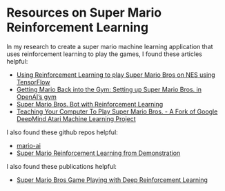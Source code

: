 # Resources on Super Mario Reinforcement Learning

In my research to create a super mario machine learning application that uses reinforcement learning to play the games, I found these articles helpful:

- [Using Reinforcement Learning to play Super Mario Bros on NES using TensorFlow](https://www.statworx.com/at/blog/using-reinforcement-learning-to-play-super-mario-bros-on-nes-using-tensorflow/)
- [Getting Mario Back into the Gym: Setting up Super Mario Bros. in OpenAI’s gym](https://becominghuman.ai/getting-mario-back-into-the-gym-setting-up-super-mario-bros-in-openais-gym-8e39a96c1e41)
- [Super Mario Bros. Bot with Reinforcement Learning](https://medium.com/datadriveninvestor/super-mario-bros-reinforcement-learning-77d6615a805e)
- [Teaching Your Computer To Play Super Mario Bros. - A Fork of Google DeepMind Atari Machine Learning Project](https://www.ehrenbrav.com/2016/08/teaching-your-computer-to-play-super-mario-bros-a-fork-of-the-google-deepmind-atari-machine-learning-project/)

I also found these github repos helpful:

- [mario-ai](https://github.com/aleju/mario-ai)
- [Super Mario Reinforcement Learning from Demonstration](https://github.com/wenkesj/mario)

I also found these publications helpful:

- [Super Mario Bros Game Playing with Deep Reinforcement Learning](http://web.stanford.edu/class/archive/cs/cs221/cs221.1192/2018/restricted/posters/xwan/poster.pdf)

